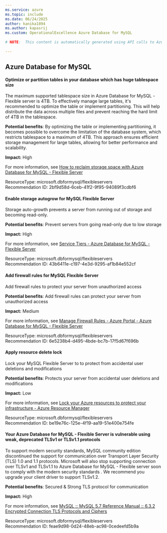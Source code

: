 ```yaml
---
ms.service: azure
ms.topic: include
ms.date: 06/24/2025
author: kanika1894
ms.author: kapasrij
ms.custom: OperationalExcellence Azure Database for MySQL
  
# NOTE:  This content is automatically generated using API calls to Azure. Any edits made on these files will be overwritten in the next run of the script. 
  
---
```

  
## Azure Database for MySQL  
  
<!--2bf9d58d-6ceb-41f2-9f95-94089f3cdbf6_begin-->

#### Optimize or partition tables in your database which has huge tablespace size  
  
The maximum supported tablespace size in Azure Database for MySQL -Flexible server is 4TB. To effectively manage large tables, it's recommended to optimize the table or implement partitioning. This will help distribute the data across multiple files and prevent reaching the hard limit of 4TB in the tablespace.  
  
**Potential benefits**: By optimizing the table or implementing partitioning, it becomes possible to overcome the limitation of the database system, which restricts tablespace to a maximum of 4TB. This approach ensures efficient storage management for large tables, allowing for better performance and scalability.  

**Impact:** High
  
For more information, see [How to reclaim storage space with Azure Database for MySQL - Flexible Server](https://techcommunity.microsoft.com/t5/azure-database-for-mysql-blog/how-to-reclaim-storage-space-with-azure-database-for-mysql/ba-p/3615876)  

ResourceType: microsoft.dbformysql/flexibleservers  
Recommendation ID: 2bf9d58d-6ceb-41f2-9f95-94089f3cdbf6  


<!--2bf9d58d-6ceb-41f2-9f95-94089f3cdbf6_end-->

<!--43b6411e-c197-4e3d-9295-af1b84e552cf_begin-->

#### Enable storage autogrow for MySQL Flexible Server  
  
Storage auto-growth prevents a server from running out of storage and becoming read-only.  
  
**Potential benefits**: Prevent servers from going read-only due to low storage  

**Impact:** High
  
For more information, see [Service Tiers - Azure Database for MySQL - Flexible Server](/azure/mysql/flexible-server/concepts-service-tiers-storage#storage-autogrow)  

ResourceType: microsoft.dbformysql/flexibleservers  
Recommendation ID: 43b6411e-c197-4e3d-9295-af1b84e552cf  


<!--43b6411e-c197-4e3d-9295-af1b84e552cf_end-->


<!--6e5238b4-d495-4bde-bc7b-17f5d67f696b_begin-->

#### Add firewall rules for MySQL Flexible Server  
  
Add firewall rules to protect your server from unauthorized access  
  
**Potential benefits**: Add firewall rules can protect your server from unauthorized access  

**Impact:** Medium
  
For more information, see [Manage Firewall Rules - Azure Portal - Azure Database for MySQL - Flexible Server](/azure/mysql/flexible-server/how-to-manage-firewall-portal)  

ResourceType: microsoft.dbformysql/flexibleservers  
Recommendation ID: 6e5238b4-d495-4bde-bc7b-17f5d67f696b  


<!--6e5238b4-d495-4bde-bc7b-17f5d67f696b_end-->

<!--be19e76c-125e-4f19-aa19-51e400e754fe_begin-->

#### Apply resource delete lock  
  
Lock your MySQL Flexible Server to to protect from accidental user deletions and modifications  
  
**Potential benefits**: Protects your server from accidental user deletions and modifications  

**Impact:** Low
  
For more information, see [Lock your Azure resources to protect your infrastructure - Azure Resource Manager](/azure/azure-resource-manager/management/lock-resources)  

ResourceType: microsoft.dbformysql/flexibleservers  
Recommendation ID: be19e76c-125e-4f19-aa19-51e400e754fe  


<!--be19e76c-125e-4f19-aa19-51e400e754fe_end-->

<!--feae9d98-0d24-48eb-ac98-0cedeefd5b9a_begin-->

#### Your Azure Database for MySQL - Flexible Server is vulnerable using weak, deprecated TLSv1 or TLSv1.1 protocols  
  
To support modern security standards, MySQL community edition discontinued the support for communication over Transport Layer Security (TLS) 1.0 and 1.1 protocols. Microsoft will also stop supporting connection over TLSv1 and TLSv1.1 to Azure Database for MySQL - Flexible server soon to comply with the modern security standards . We recommend you upgrade your client driver to support TLSv1.2.  
  
**Potential benefits**: Secured & Strong TLS protocol for communication  

**Impact:** High
  
For more information, see [MySQL :: MySQL 5.7 Reference Manual :: 6.3.2 Encrypted Connection TLS Protocols and Ciphers](https://aka.ms/encrypted_connection_deprecated_protocols)  

ResourceType: microsoft.dbformysql/flexibleservers  
Recommendation ID: feae9d98-0d24-48eb-ac98-0cedeefd5b9a  


<!--feae9d98-0d24-48eb-ac98-0cedeefd5b9a_end-->

<!--articleBody-->
